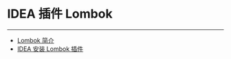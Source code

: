 # IDEA 插件 Lombok

---

* [Lombok 简介](/附录/Lombok/Lombok简介.md)
* [IDEA 安装 Lombok 插件](/附录/Lombok/IDEA安装Lombok插件.md)